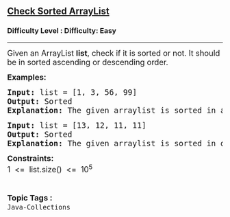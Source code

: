 <h2><a href="https://www.geeksforgeeks.org/problems/check-sorted-arraylist/0">Check Sorted ArrayList</a></h2><h3>Difficulty Level : Difficulty: Easy</h3><hr><div class="problems_problem_content__Xm_eO"><p><span style="font-size: 18px;">Given an ArrayList <strong>list</strong>, check if it is sorted or not. It should be in sorted ascending or descending order.</span></p>
<p><span style="font-size: 18px;"><strong>Examples:</strong></span></p>
<pre><span style="font-size: 18px;"><strong>Input:</strong> list = [1, 3, 56, 99]
<strong>Output: </strong>Sorted
<strong>Explanation: </strong>The given arraylist is sorted in ascending order.</span></pre>
<pre><span style="font-size: 18px;"><strong>Input: </strong>list = [13, 12, 11, 11]
<strong>Output: </strong>Sorted
<strong>Explanation: </strong>The given arraylist is sorted in descending order.</span></pre>
<p><strong><span style="font-size: 18px;">Constraints:<br></span></strong><span style="font-size: 18px;">1 &nbsp;&lt;= &nbsp;list.size() &nbsp;&lt;= &nbsp;10<sup>5</sup></span></p></div><br><p><span style=font-size:18px><strong>Topic Tags : </strong><br><code>Java-Collections</code>&nbsp;